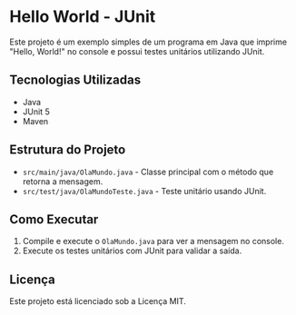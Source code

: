 # Hello World - JUnit

Este projeto é um exemplo simples de um programa em Java que imprime "Hello, World!" no console e possui testes unitários utilizando JUnit.

## Tecnologias Utilizadas

- Java
- JUnit 5
- Maven

## Estrutura do Projeto

- `src/main/java/OlaMundo.java` - Classe principal com o método que retorna a mensagem.
- `src/test/java/OlaMundoTeste.java` - Teste unitário usando JUnit.

## Como Executar

1. Compile e execute o `OlaMundo.java` para ver a mensagem no console.
2. Execute os testes unitários com JUnit para validar a saída.

## Licença

Este projeto está licenciado sob a Licença MIT.
